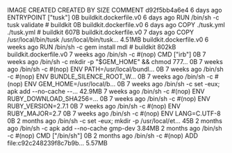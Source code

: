 IMAGE               CREATED             CREATED BY                                      SIZE                COMMENT
d92f5bb4a6e4        6 days ago          ENTRYPOINT ["tusk"]                             0B                  buildkit.dockerfile.v0
<missing>           6 days ago          RUN /bin/sh -c tusk validate # buildkit         0B                  buildkit.dockerfile.v0
<missing>           6 days ago          COPY ./tusk.yml ./tusk.yml # buildkit           607B                buildkit.dockerfile.v0
<missing>           7 days ago          COPY /usr/local/bin/tusk /usr/local/bin/tusk…   4.51MB              buildkit.dockerfile.v0
<missing>           6 weeks ago         RUN /bin/sh -c gem install mdl # buildkit       802kB               buildkit.dockerfile.v0
<missing>           7 weeks ago         /bin/sh -c #(nop)  CMD ["irb"]                  0B
<missing>           7 weeks ago         /bin/sh -c mkdir -p "$GEM_HOME" && chmod 777…   0B
<missing>           7 weeks ago         /bin/sh -c #(nop)  ENV PATH=/usr/local/bundl…   0B
<missing>           7 weeks ago         /bin/sh -c #(nop)  ENV BUNDLE_SILENCE_ROOT_W…   0B
<missing>           7 weeks ago         /bin/sh -c #(nop)  ENV GEM_HOME=/usr/local/b…   0B
<missing>           7 weeks ago         /bin/sh -c set -eux;   apk add --no-cache --…   42.9MB
<missing>           7 weeks ago         /bin/sh -c #(nop)  ENV RUBY_DOWNLOAD_SHA256=…   0B
<missing>           7 weeks ago         /bin/sh -c #(nop)  ENV RUBY_VERSION=2.7.1       0B
<missing>           7 weeks ago         /bin/sh -c #(nop)  ENV RUBY_MAJOR=2.7           0B
<missing>           7 weeks ago         /bin/sh -c #(nop)  ENV LANG=C.UTF-8             0B
<missing>           2 months ago        /bin/sh -c set -eux;  mkdir -p /usr/local/et…   45B
<missing>           2 months ago        /bin/sh -c apk add --no-cache   gmp-dev         3.84MB
<missing>           2 months ago        /bin/sh -c #(nop)  CMD ["/bin/sh"]              0B
<missing>           2 months ago        /bin/sh -c #(nop) ADD file:c92c248239f8c7b9b…   5.57MB
